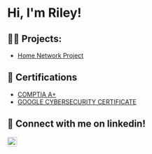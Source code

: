 <h1>Hi, I'm Riley! 

<h2>👨‍💻 Projects:</h2>

- [Home Network Project](https://github.com/rileysikes03/Home-Network-Project)

<h2>📝 Certifications</h2>

- [COMPTIA A+](https://www.credly.com/badges/34ec039f-07f7-48d0-8604-5cc872bd9ff9/public_url)
- [GOOGLE CYBERSECURITY CERTIFICATE](https://www.coursera.org/account/accomplishments/professional-cert/FAGYFGC8RKF4?utm_source=link&utm_medium=certificate&utm_content=cert_image&utm_campaign=sharing_cta&utm_product=prof)

<h2> 🤳 Connect with me on linkedin!</h2>



[<img align="left" alt="Riley Sikes | LinkedIn" width="22px" src="https://cdn.jsdelivr.net/npm/simple-icons@v3/icons/linkedin.svg" />](https://www.linkedin.com/in/riley-sikes)




<!--
**joshmadakor1/joshmadakor1** is a ✨ _special_ ✨ repository because its `README.md` (this file) appears on your GitHub profile.

Here are some ideas to get you started:

- 🔭 I’m currently working on ...
- 🌱 I’m currently learning ...
- 👯 I’m looking to collaborate on ...
- 🤔 I’m looking for help with ...
- 💬 Ask me about ...
- 📫 How to reach me: ...
- 😄 Pronouns: ...
- ⚡ Fun fact: ...
-->
